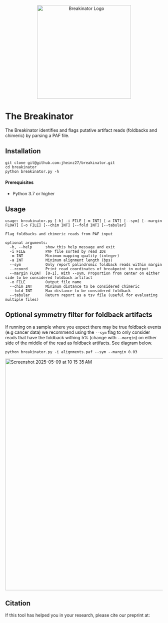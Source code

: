 
<div style="text-align: center;">
  <img src="https://github.com/user-attachments/assets/447a923e-c4d1-4331-8a81-130f48144ca0" alt="Breakinator Logo" width="300"/>
</div>

# The Breakinator
The Breakinator identifies and flags putative artifact reads (foldbacks and chimeric) by parsing a PAF file.

## Installation

```
git clone git@github.com:jheinz27/breakinator.git
cd breakinator
python breakinator.py -h
```

#### Prerequisites

- Python 3.7 or higher  


## Usage
```
usage: breakinator.py [-h] -i FILE [-m INT] [-a INT] [--sym] [--margin FLOAT] [-o FILE] [--chim INT] [--fold INT] [--tabular]

Flag foldbacks and chimeric reads from PAF input

optional arguments:
  -h, --help      show this help message and exit
  -i FILE         PAF file sorted by read IDs
  -m INT          Minimum mapping quality (integer)
  -a INT          Minimum alignment length (bps)
  --sym           Only report palindromic foldback reads within margin
  --rcoord        Print read coordinates of breakpoint in output
  --margin FLOAT  [0-1], With --sym, Proportion from center on either side to be considered foldback artifact
  -o FILE         Output file name
  --chim INT      Minimum distance to be considered chimeric
  --fold INT      Max distance to be considered foldback
  --tabular       Return report as a tsv file (useful for evaluating multiple files)
```


## Optional symmetry filter for foldback artifacts

If running on a sample where you expect there may be true foldback events (e.g cancer data) we recommend using the `--sym` flag to only consider reads that have the foldback withing 5% (change with `--margin`) on either side of the middle of the read as foldback artifacts. See diagram below. 

```
python breakinator.py -i alignments.paf --sym --margin 0.03
```
<img width="742" alt="Screenshot 2025-05-09 at 10 15 35 AM" src="https://github.com/user-attachments/assets/c66855bb-5fbd-4143-a884-9bd200a4395f" />

## Citation
If this tool has helped you in your research, please cite our preprint at: 


